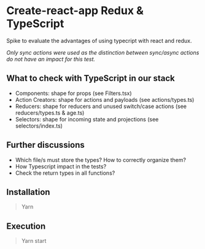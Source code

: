 # Create-react-app Redux & TypeScript

Spike to evaluate the advantages of using typecript with react and redux.

_Only sync actions were used as the distinction between sync/async actions do not have an impact for this test._

## What to check with TypeScript in our stack

- Components: shape for props (see Filters.tsx)
- Action Creators: shape for actions and payloads (see actions/types.ts)
- Reducers: shape for reducers and unused switch/case actions (see reducers/types.ts & age.ts)
- Selectors: shape for incoming state and projections (see selectors/index.ts)

## Further discussions

- Which file/s must store the types? How to correctly organize them?
- How Typescript impact in the tests?
- Check the return types in all functions?

## Installation

> Yarn

## Execution

> Yarn start

